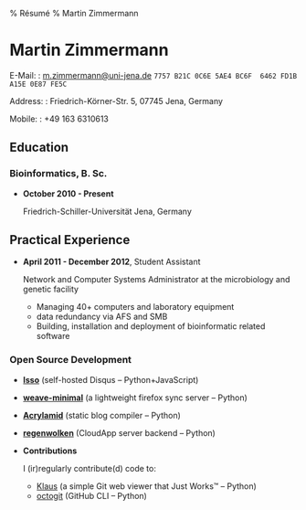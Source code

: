 % Résumé
% Martin Zimmermann

Martin Zimmermann
=================

E-Mail:
:   <m.zimmermann@uni-jena.de> `7757 B21C 0C6E 5AE4 BC6F  6462 FD1B A15E 0E87 FE5C`

Address:
:   Friedrich-Körner-Str. 5, 07745 Jena, Germany

Mobile:
:   +49 163 6310613

Education
---------

### Bioinformatics, B. Sc.

*   **October 2010 - Present**

    Friedrich-Schiller-Universität Jena, Germany

Practical Experience
---------------

*   **April 2011 - December 2012**, Student Assistant

    Network and Computer Systems Administrator at the microbiology and genetic facility

    - Managing 40+ computers and laboratory equipment
    - data redundancy via AFS and SMB
    - Building, installation and deployment of bioinformatic related software

### Open Source Development

* **[Isso](https://github.com/posativ/isso)** (self-hosted Disqus – Python+JavaScript)

* **[weave-minimal](https://github.com/posativ/weave-minimal)** (a lightweight firefox sync server – Python)

* **[Acrylamid](https://github.com/posativ/acrylamid)** (static blog compiler – Python)

* **[regenwolken](https://github.com/posativ/regenwolken)** (CloudApp server backend – Python)

* **Contributions**

    I (ir)regularly contribute(d) code to:

    - [Klaus](https://github.com/jonashaag/klaus) (a simple Git web viewer that Just Works™ – Python)
    - [octogit](https://github.com/myusuf3/octogit) (GitHub CLI – Python)
